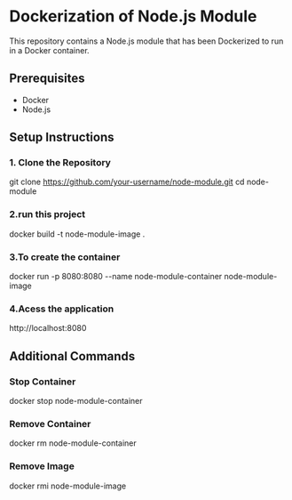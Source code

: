 # Dockerization of Node.js Module

This repository contains a Node.js module that has been Dockerized to run in a Docker container.

## Prerequisites

- Docker
- Node.js

## Setup Instructions

### 1. Clone the Repository
git clone https://github.com/your-username/node-module.git
cd node-module

### 2.run this project
docker build -t node-module-image .

### 3.To create the container
docker run -p 8080:8080 --name node-module-container node-module-image

### 4.Acess the application
http://localhost:8080

## Additional Commands
### Stop Container

docker stop node-module-container
### Remove Container
docker rm node-module-container
### Remove Image

docker rmi node-module-image